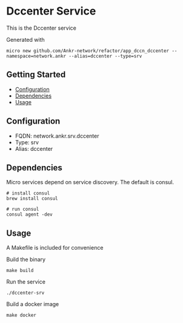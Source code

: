 # Dccenter Service

This is the Dccenter service

Generated with

```
micro new github.com/Ankr-network/refactor/app_dccn_dccenter --namespace=network.ankr --alias=dccenter --type=srv
```

## Getting Started

- [Configuration](#configuration)
- [Dependencies](#dependencies)
- [Usage](#usage)

## Configuration

- FQDN: network.ankr.srv.dccenter
- Type: srv
- Alias: dccenter

## Dependencies

Micro services depend on service discovery. The default is consul.

```
# install consul
brew install consul

# run consul
consul agent -dev
```

## Usage

A Makefile is included for convenience

Build the binary

```
make build
```

Run the service
```
./dccenter-srv
```

Build a docker image
```
make docker
```